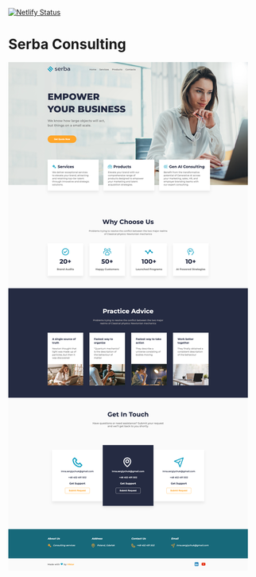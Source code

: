 [![Netlify Status](https://api.netlify.com/api/v1/badges/529af21e-4219-4c7a-bc5e-c030b3ac783f/deploy-status)](https://app.netlify.com/sites/serbaconsulting/deploys)

# Serba Consulting

![Screenshoot](./assets/serba-consulting.png)
